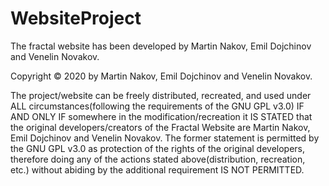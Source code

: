 # WebsiteProject

The fractal website has been developed by Martin Nakov, Emil Dojchinov and Venelin Novakov.

Copyright © 2020 by Martin Nakov, Emil Dojchinov and Venelin Novakov.

The project/website can be freely distributed, recreated, and used
under ALL circumstances(following the requirements of the GNU GPL v3.0) 
IF AND ONLY IF somewhere in the modification/recreation
it IS STATED that the original developers/creators of the
Fractal Website are Martin Nakov, Emil Dojchinov and Venelin Novakov.
The former statement is permitted by the GNU GPL v3.0 as protection of
the rights of the original developers, therefore doing any of the actions
stated above(distribution, recreation, etc.) without abiding by the additional
requirement IS NOT PERMITTED.


